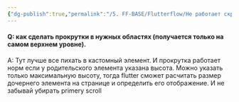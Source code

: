 ```yaml
---
{"dg-publish":true,"permalink":"/5. FF-BASE/Flutterflow/Не работает скролл (Scroll)/","created":"2024-11-22T09:35:32.838-03:00","updated":"2024-11-22T09:36:50.202-03:00"}
---
```



#### Q:  как сделать прокрутки в нужных областях (получается только на самом верхнем уровне).
A: Тут лучше все пихать в кастомный элемент. И прокрутка работает норм если у родительского элемента указана высота. Можно указать только максимальную высоту, тогда flutter сможет расчитать размер дочернего элемента на странице и определить его отображение. 
И не забывай убирать primery scroll
